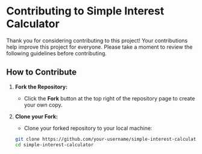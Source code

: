 # Contributing to Simple Interest Calculator

Thank you for considering contributing to this project! Your contributions help improve this project for everyone. Please take a moment to review the following guidelines before contributing.

## How to Contribute

1. **Fork the Repository:**
   - Click the **Fork** button at the top right of the repository page to create your own copy.

2. **Clone your Fork:**
   - Clone your forked repository to your local machine:
   ```bash
   git clone https://github.com/your-username/simple-interest-calculator.git
   cd simple-interest-calculator
